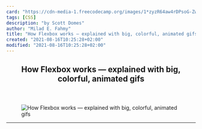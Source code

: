 ```yaml
---
card: "https://cdn-media-1.freecodecamp.org/images/1*zyzR64aw4rDPsoG-ZwZ9rQ.png"
tags: [CSS]
description: "by Scott Domes"
author: "Milad E. Fahmy"
title: "How Flexbox works — explained with big, colorful, animated gifs"
created: "2021-08-16T10:25:28+02:00"
modified: "2021-08-16T10:25:28+02:00"
---
```

<div class="site-wrapper">
<main id="site-main" class="site-main outer">
<div class="inner">
<article class="post-full post tag-css tag-web-development tag-flexbox tag-design tag-web-design ">
<header class="post-full-header">
<h1 class="post-full-title">How Flexbox works — explained with big, colorful, animated gifs</h1>
</header>
<figure class="post-full-image">
<picture>
<source media="(max-width: 700px)" sizes="1px" srcset="data:image/gif;base64,R0lGODlhAQABAIAAAAAAAP///yH5BAEAAAAALAAAAAABAAEAAAIBRAA7 1w">
<source media="(min-width: 701px)" sizes="(max-width: 800px) 400px,
(max-width: 1170px) 700px,
1400px" srcset="https://cdn-media-1.freecodecamp.org/images/1*zyzR64aw4rDPsoG-ZwZ9rQ.png 300w,
https://cdn-media-1.freecodecamp.org/images/1*zyzR64aw4rDPsoG-ZwZ9rQ.png 600w,
https://cdn-media-1.freecodecamp.org/images/1*zyzR64aw4rDPsoG-ZwZ9rQ.png 1000w,
https://cdn-media-1.freecodecamp.org/images/1*zyzR64aw4rDPsoG-ZwZ9rQ.png 2000w">
<img onerror="this.style.display='none'" src="https://cdn-media-1.freecodecamp.org/images/1*zyzR64aw4rDPsoG-ZwZ9rQ.png" alt="How Flexbox works — explained with big, colorful, animated gifs">
</picture>
</figure>
<section class="post-full-content">
<div class="post-content medium-migrated-article">
</div>
<hr>
</section>
</article>
</div>
</main>
</div>
<!-- Google Tag Manager (noscript) -->
<!-- End Google Tag Manager (noscript) -->
